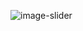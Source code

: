 ![image-slider](https://user-images.githubusercontent.com/59286318/192148000-ddfbea54-d94a-4f20-bfe3-55bde1ed5e37.PNG)
